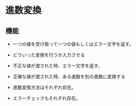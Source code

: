 # 進数変換

## 機能

- 一つの値を受け取って一つの値もしくはエラー文字を返す。
- どういった変換を行うか入力させる

- 不正な値が渡された時、エラー文字を返す。
- 正確な値が渡された時、ある進数を別の進数に変換する

- 進数変換方法はそれぞれ存在。
- エラーチェックもそれぞれ存在。
